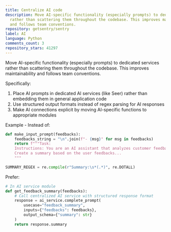 ```yaml
---
title: Centralize AI code
description: Move AI-specific functionality (especially prompts) to dedicated services
  rather than scattering them throughout the codebase. This improves maintainability
  and follows team conventions.
repository: getsentry/sentry
label: AI
language: Python
comments_count: 3
repository_stars: 41297
---
```


Move AI-specific functionality (especially prompts) to dedicated services rather than scattering them throughout the codebase. This improves maintainability and follows team conventions.

Specifically:
1. Place AI prompts in dedicated AI services (like Seer) rather than embedding them in general application code
2. Use structured output formats instead of regex parsing for AI responses
3. Make AI connections explicit by moving AI-specific functions to appropriate modules

Example - Instead of:
```python
def make_input_prompt(feedbacks):
    feedbacks_string = "\n".join(f"- {msg}" for msg in feedbacks)
    return f"""Task:
    Instructions: You are an AI assistant that analyzes customer feedback.
    Create a summary based on the user feedbacks...
    """

SUMMARY_REGEX = re.compile(r"Summary:\s*(.*)", re.DOTALL)
```

Prefer:
```python
# In AI service module
def get_feedback_summary(feedbacks):
    # Call centralized AI service with structured response format
    response = ai_service.complete_prompt(
        usecase="feedback_summary",
        inputs={"feedbacks": feedbacks},
        output_schema={"summary": str}
    )
    return response.summary
```